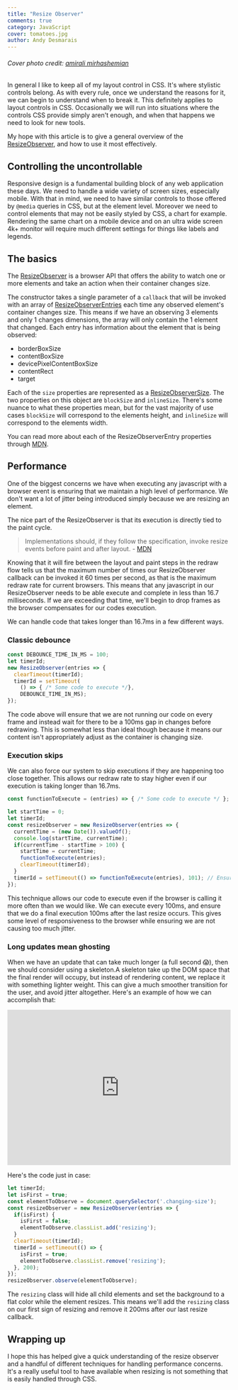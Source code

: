 ```yaml
---
title: "Resize Observer"
comments: true
category: JavaScript
cover: tomatoes.jpg
author: Andy Desmarais
---
```


###### Cover photo credit: [amirali mirhashemian](https://unsplash.com/@amir_v_ali)

In general I like to keep all of my layout control in CSS. It's where stylistic controls belong. As with every rule, once we understand the reasons for it, we can begin to understand when to break it. This definitely applies to layout controls in CSS. Occasionally we will run into situations where the controls CSS provide simply aren't enough, and when that happens we need to look for new tools.

My hope with this article is to give a general overview of the [ResizeObserver](https://developer.mozilla.org/en-US/docs/Web/API/ResizeObserver), and how to use it most effectively.

## Controlling the uncontrollable

Responsive design is a fundamental building block of any web application these days. We need to handle a wide variety of screen sizes, especially mobile. With that in mind, we need to have similar controls to those offered by `@media` queries in CSS, but at the element level. Moreover we need to control elements that may not be easily styled by CSS, a chart for example. Rendering the same chart on a mobile device and on an ultra wide screen 4k+ monitor will require much different settings for things like labels and legends.

## The basics

The [ResizeObserver](https://developer.mozilla.org/en-US/docs/Web/API/ResizeObserver) is a browser API that offers the ability to watch one or more elements and take an action when their container changes size.

The constructor takes a single parameter of a `callback` that will be invoked with an array of [ResizeObserverEntries](https://developer.mozilla.org/en-US/docs/Web/API/ResizeObserverEntry) each time any observed element's container changes size. This means if we have an observing 3 elements and only 1 changes dimensions, the array will only contain the 1 element that changed. Each entry has information about the element that is being observed:

- borderBoxSize
- contentBoxSize
- devicePixelContentBoxSize
- contentRect
- target

Each of the `size` properties are represented as a [ResizeObserverSize](https://developer.mozilla.org/en-US/docs/Web/API/ResizeObserverSize). The two properties on this object are `blockSize` and `inlineSize`. There's some nuance to what these properties mean, but for the vast majority of use cases `blockSize` will correspond to the elements height, and `inlineSize` will correspond to the elements width.

You can read more about each of the ResizeObserverEntry properties through [MDN](https://developer.mozilla.org/en-US/docs/Web/API/ResizeObserverEntry).

## Performance

One of the biggest concerns we have when executing any javascript with a browser event is ensuring that we maintain a high level of performance. We don't want a lot of jitter being introduced simply because we are resizing an element.

The nice part of the ResizeObserver is that its execution is directly tied to the paint cycle.

> Implementations should, if they follow the specification, invoke resize events before paint and after layout. - [MDN](https://developer.mozilla.org/en-US/docs/Web/API/ResizeObserver)

Knowing that it will fire between the layout and paint steps in the redraw flow tells us that the maximum number of times our ResizeObserver callback can be invoked it 60 times per second, as that is the maximum redraw rate for current browsers. This means that any javascript in our ResizeObserver needs to be able execute and complete in less than 16.7 milliseconds. If we are exceeding that time, we'll begin to drop frames as the browser compensates for our codes execution.

We can handle code that takes longer than 16.7ms in a few different ways.

### Classic debounce

```javascript
const DEBOUNCE_TIME_IN_MS = 100;
let timerId;
new ResizeObserver(entries => {
  clearTimeout(timerId);
  timerId = setTimeout(
    () => { /* Some code to execute */},
    DEBOUNCE_TIME_IN_MS);
});
```

The code above will ensure that we are not running our code on every frame and instead wait for there to be a 100ms gap in changes before redrawing. This is somewhat less than ideal though because it means our content isn't appropriately adjust as the container is changing size.

### Execution skips

We can also force our system to skip executions if they are happening too close together. This allows our redraw rate to stay higher even if our execution is taking longer than 16.7ms.

```javascript
const functionToExecute = (entries) => { /* Some code to execute */ };

let startTime = 0;
let timerId;
const resizeObserver = new ResizeObserver(entries => {
  currentTime = (new Date()).valueOf();
  console.log(startTime, currentTime);
  if(currentTime - startTime > 100) {
    startTime = currentTime;
    functionToExecute(entries);
    clearTimeout(timerId);
  }
  timerId = setTimeout(() => functionToExecute(entries), 101); // Ensure we execute after the last call even if it was too close to the previous invocation
});
```

This technique allows our code to execute even if the browser is calling it more often than we would like. We can execute every 100ms, and ensure that we do a final execution 100ms after the last resize occurs. This gives some level of responsiveness to the browser while ensuring we are not causing too much jitter.

### Long updates mean ghosting

When we have an update that can take much longer (a full second 😱), then we should consider using a skeleton.A skeleton take up the DOM space that the final render will occupy, but instead of rendering content, we replace it with something lighter weight. This can give a much smoother transition for the user, and avoid jitter altogether. Here's an example of how we can accomplish that:

<iframe height="350" style="width: 100%;" scrolling="no" title="ResizeObserver - Skeleton loading" src="https://codepen.io/terodox/embed/preview/NWwqQgb?default-tab=result&theme-id=dark" frameborder="no" loading="lazy" allowtransparency="true" allowfullscreen="true">
  See the Pen <a href="https://codepen.io/terodox/pen/NWwqQgb">
  ResizeObserver - Skeleton loading</a> by Andy Desmarais (<a href="https://codepen.io/terodox">@terodox</a>)
  on <a href="https://codepen.io">CodePen</a>.
</iframe>

Here's the code just in case:

```javascript
let timerId;
let isFirst = true;
const elementToObserve = document.querySelector('.changing-size');
const resizeObserver = new ResizeObserver(entries => {
  if(isFirst) {
    isFirst = false;
    elementToObserve.classList.add('resizing');
  }
  clearTimeout(timerId);
  timerId = setTimeout(() => {
    isFirst = true;
    elementToObserve.classList.remove('resizing');
  }, 200);
});
resizeObserver.observe(elementToObserve);
```

The `resizing` class will hide all child elements and set the background to a flat color while the element resizes. This means we'll add the `resizing` class on our first sign of resizing and remove it 200ms after our last resize callback.

## Wrapping up

I hope this has helped give a quick understanding of the resize observer and a handful of different techniques for handling performance concerns. It's a really useful tool to have available when resizing is not something that is easily handled through CSS.
